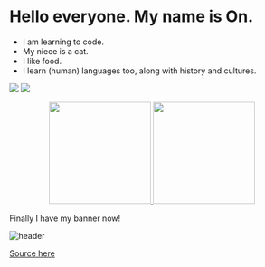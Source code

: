 # Hello everyone. My name is On.
- I am learning to code.
- My niece is a cat.
- I like food.
- I learn (human) languages too, along with history and cultures.

<p align="center">


<a href="https://linkedin.com/in/chungontse18"><img src="https://img.shields.io/badge/-On%20Tse%20-0077B5?style=flat&logo=Linkedin&logoColor=white"/></a>
<a href="mailto:cotse900@gmail.com"><img src="https://img.shields.io/badge/-cotse900@gmail.com-grey?style=flat&logo=Gmail&logoColor=red"/></a>

<p align="center">
<a href="https://github.com/cotse900">
  <img height="180em" src="https://github-readme-stats-eight-theta.vercel.app/api?username=cotse900&show_icons=true&theme=algolia&include_all_commits=true&count_private=true"/>
  <img height="180em" src="https://github-readme-stats-eight-theta.vercel.app/api/top-langs/?username=cotse900&layout=compact&langs_count=8&theme=algolia"/>
</a>
</p>
</p>



Finally I have my banner now!

![header](https://user-images.githubusercontent.com/78128902/165860405-54591b1d-33c3-4ac9-9ad7-b7d53a78d142.png)

[Source here](https://github.com/Annihil/github-spray)

<!--
github-spray -t on --multiplier 10 --push --origin https://github.com/cotse900/iLikeGreen.git
-->
